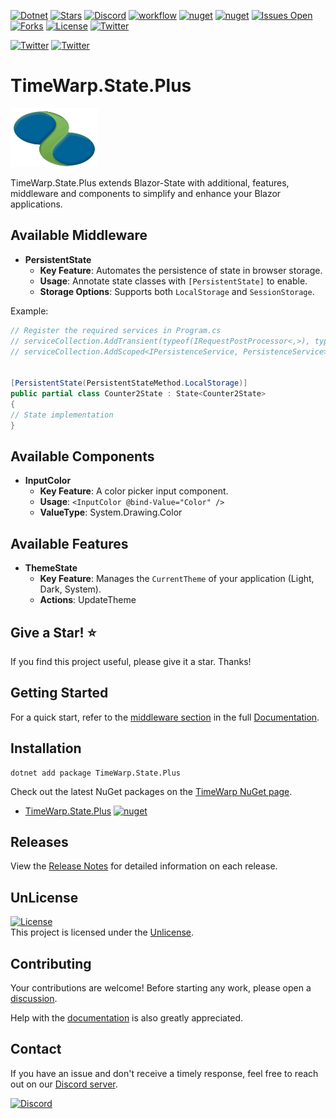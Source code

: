 [![Dotnet](https://img.shields.io/badge/dotnet-8.0-blue)](https://dotnet.microsoft.com)
[![Stars](https://img.shields.io/github/stars/TimeWarpEngineering/blazor-state?logo=github)](https://github.com/TimeWarpEngineering/timewarp-state)
[![Discord](https://img.shields.io/discord/715274085940199487?logo=discord)](https://discord.gg/7F4bS2T)
[![workflow](https://github.com/TimeWarpEngineering/timewarp-state/actions/workflows/release-build.yml/badge.svg)](https://github.com/TimeWarpEngineering/timewarp-state/actions)
[![nuget](https://img.shields.io/nuget/v/TimeWarp.State.Plus?logo=nuget)](https://www.nuget.org/packages/TimeWarp.State.Plus/)
[![nuget](https://img.shields.io/nuget/dt/TimeWarp.State.Plus?logo=nuget)](https://www.nuget.org/packages/TimeWarp.State.Plus/)
[![Issues Open](https://img.shields.io/github/issues/TimeWarpEngineering/blazor-state.svg?logo=github)](https://github.com/TimeWarpEngineering/timewarp-state/issues)
[![Forks](https://img.shields.io/github/forks/TimeWarpEngineering/blazor-state)](https://github.com/TimeWarpEngineering/timewarp-state)
[![License](https://img.shields.io/github/license/TimeWarpEngineering/blazor-state.svg?style=flat-square&logo=github)](https://github.com/TimeWarpEngineering/timewarp-state/issues)
[![Twitter](https://img.shields.io/twitter/url?style=social&url=https%3A%2F%2Fgithub.com%2FTimeWarpEngineering%2Fblazor-state)](https://twitter.com/intent/tweet?url=https://github.com/TimeWarpEngineering/timewarp-state)

[![Twitter](https://img.shields.io/twitter/follow/StevenTCramer.svg)](https://twitter.com/intent/follow?screen_name=StevenTCramer)
[![Twitter](https://img.shields.io/twitter/follow/TheFreezeTeam1.svg)](https://twitter.com/intent/follow?screen_name=TheFreezeTeam1)

# TimeWarp.State.Plus

![TimeWarp Logo](https://raw.githubusercontent.com/TimeWarpEngineering/blazor-state/master/Assets/Logo.svg)

TimeWarp.State.Plus extends Blazor-State with additional, features, middleware and components to simplify and enhance your Blazor applications.

## Available Middleware

- **PersistentState**
  - **Key Feature**: Automates the persistence of state in browser storage.
  - **Usage**: Annotate state classes with `[PersistentState]` to enable.
  - **Storage Options**: Supports both `LocalStorage` and `SessionStorage`.

Example:

```csharp
// Register the required services in Program.cs
// serviceCollection.AddTransient(typeof(IRequestPostProcessor<,>), typeof(PersistentStatePostProcessor<,>));
// serviceCollection.AddScoped<IPersistenceService, PersistenceService>();


[PersistentState(PersistentStateMethod.LocalStorage)]
public partial class Counter2State : State<Counter2State>
{
// State implementation
}

```

## Available Components
- **InputColor**
  - **Key Feature**: A color picker input component.
  - **Usage**: `<InputColor @bind-Value="Color" />`
  - **ValueType**: System.Drawing.Color

## Available Features
- **ThemeState**
  - **Key Feature**: Manages the `CurrentTheme` of your application (Light, Dark, System).
  - **Actions**: UpdateTheme 
  
## Give a Star! :star:

If you find this project useful, please give it a star. Thanks!

## Getting Started

For a quick start, refer to the [middleware section](https://timewarpengineering.github.io/timewarp-state/Documentation/Middleware) in the full [Documentation](https://timewarpengineering.github.io/timewarp-state/).

## Installation

```console
dotnet add package TimeWarp.State.Plus
```

Check out the latest NuGet packages on the [TimeWarp NuGet page](https://www.nuget.org/profiles/TimeWarp.Enterprises).

* [TimeWarp.State.Plus](https://www.nuget.org/packages/TimeWarp.State.Plus/) [![nuget](https://img.shields.io/nuget/v/TimeWarp.State.Plus?logo=nuget)](https://www.nuget.org/packages/TimeWarp.State.Plus/)

## Releases

View the [Release Notes](https://timewarpengineering.github.io/timewarp-state/ReleaseNotes/Release11.0.0.html) for detailed information on each release.

## UnLicense

[![License](https://img.shields.io/github/license/TimeWarpEngineering/blazor-state.svg?style=flat-square&logo=github)](https://unlicense.org)  
This project is licensed under the [Unlicense](https://unlicense.org).

## Contributing

Your contributions are welcome! Before starting any work, please open a [discussion](https://github.com/TimeWarpEngineering/timewarp-state/discussions).

Help with the [documentation](https://timewarpengineering.github.io/timewarp-state/) is also greatly appreciated.

## Contact

If you have an issue and don't receive a timely response, feel free to reach out on our [Discord server](https://discord.gg/A55JARGKKP).

[![Discord](https://img.shields.io/discord/715274085940199487?logo=discord)](https://discord.gg/7F4bS2T)
